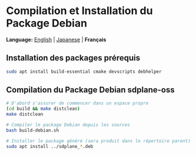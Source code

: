 # Compilation et Installation du Package Debian

**Language:** [English](../en/build-debian-package.md) | [Japanese](../ja/build-debian-package.md) | **Français**

## Installation des packages prérequis
```bash
sudo apt install build-essential cmake devscripts debhelper
```

## Compilation du Package Debian sdplane-oss
```bash
# D'abord s'assurer de commencer dans un espace propre
(cd build && make distclean)
make distclean

# Compiler le package Debian depuis les sources
bash build-debian.sh

# Installer le package généré (sera produit dans le répertoire parent)
sudo apt install ../sdplane_*.deb
```